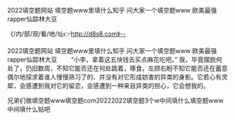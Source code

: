 2022填空题网站
填空题www里填什么知乎
问大家一个填空题www
欧美最强rapper仙踪林大豆


《/内/部/观/看/地/址👉http://d8s8.com》--

2022填空题网站
填空题www里填什么知乎
问大家一个填空题www
欧美最强rapper仙踪林大豆
　　“小李，拿着这五块钱去买点麻花吃吧。”
我，毕竟摆脱何处了，仍旧数周，不知它能否还在何处跳着，啄食，左顾右盼不知它能否还在蓄意偶尔地探求着谁人慢慢熟习了的、并没有对它形成妨害的异类的身影。它若心有灵犀，会感遭到我对它的留恋，会感遭到一种来自异类的担心，它会想我的。





兄弟们做填空题www填空题com20222022填空题3个w中间填什么填空题www中间填什么贴吧

